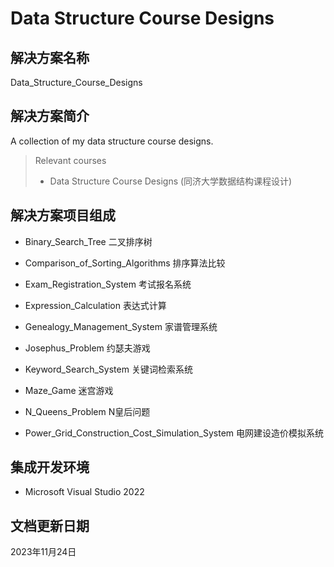 # Data Structure Course Designs

## 解决方案名称

Data_Structure_Course_Designs

## 解决方案简介

A collection of my data structure course designs.

> Relevant courses
> * Data Structure Course Designs (同济大学数据结构课程设计)

## 解决方案项目组成

* Binary_Search_Tree 二叉排序树

* Comparison_of_Sorting_Algorithms 排序算法比较

* Exam_Registration_System 考试报名系统

* Expression_Calculation 表达式计算

* Genealogy_Management_System 家谱管理系统

* Josephus_Problem 约瑟夫游戏

* Keyword_Search_System 关键词检索系统

* Maze_Game 迷宫游戏

* N_Queens_Problem N皇后问题

* Power_Grid_Construction_Cost_Simulation_System 电网建设造价模拟系统

## 集成开发环境

* Microsoft Visual Studio 2022

## 文档更新日期

2023年11月24日